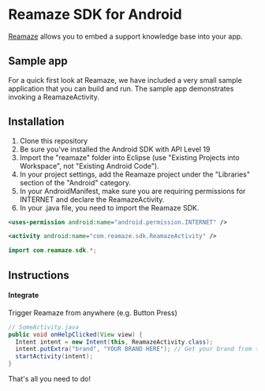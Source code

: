 Reamaze SDK for Android
===================

[Reamaze](https://www.reamaze.com/) allows you to embed a support knowledge base into your app.


Sample app
----------

For a quick first look at Reamaze, we have included a very small sample application that you can build and run. The sample app demonstrates invoking a ReamazeActivity.


Installation
------------

1. Clone this repository
1. Be sure you've installed the Android SDK with API Level 19
1. Import the "reamaze" folder into Eclipse (use "Existing Projects into Workspace", not "Existing Android Code").
1. In your project settings, add the Reamaze project under the "Libraries" section of the "Android" category.
1. In your AndroidManifest, make sure you are requiring permissions for INTERNET and declare the ReamazeActivity.
1. In your .java file, you need to import the Reamaze SDK.

```xml
<uses-permission android:name="android.permission.INTERNET" />
```

```xml
<activity android:name="com.reamaze.sdk.ReamazeActivity" />
```

```java
import com.reamaze.sdk.*;
```

Instructions
------------

#### Integrate


Trigger Reamaze from anywhere (e.g. Button Press)

```java
// SomeActivity.java
public void onHelpClicked(View view) {
  Intent intent = new Intent(this, ReamazeActivity.class);
  intent.putExtra("brand", "YOUR BRAND HERE"); // Get your brand from the subdomain of your public site. (e.g. foobar.reamaze.com is brand "foobar")
  startActivity(intent);
}
```

That's all you need to do!
